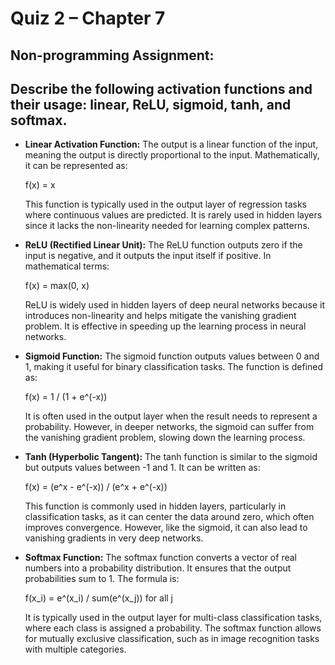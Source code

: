 # Quiz 2 – Chapter 7 
## Non-programming Assignment:
## Describe the following activation functions and their usage: linear, ReLU, sigmoid, tanh, and softmax.
- **Linear Activation Function:**
  The output is a linear function of the input, meaning the output is directly proportional to the input. Mathematically, it can be represented as:
  
  f(x) = x
  
  This function is typically used in the output layer of regression tasks where continuous values are predicted. It is rarely used in hidden layers since it lacks the non-linearity needed for learning complex patterns.

- **ReLU (Rectified Linear Unit):**
  The ReLU function outputs zero if the input is negative, and it outputs the input itself if positive. In mathematical terms:
  
  f(x) = max(0, x)
  
  ReLU is widely used in hidden layers of deep neural networks because it introduces non-linearity and helps mitigate the vanishing gradient problem. It is effective in speeding up the learning process in neural networks.

- **Sigmoid Function:**
  The sigmoid function outputs values between 0 and 1, making it useful for binary classification tasks. The function is defined as:
  
  f(x) = 1 / (1 + e^(-x))
  
  It is often used in the output layer when the result needs to represent a probability. However, in deeper networks, the sigmoid can suffer from the vanishing gradient problem, slowing down the learning process.

- **Tanh (Hyperbolic Tangent):**
  The tanh function is similar to the sigmoid but outputs values between -1 and 1. It can be written as:
  
  f(x) = (e^x - e^(-x)) / (e^x + e^(-x))
  
  This function is commonly used in hidden layers, particularly in classification tasks, as it can center the data around zero, which often improves convergence. However, like the sigmoid, it can also lead to vanishing gradients in very deep networks.

- **Softmax Function:**
  The softmax function converts a vector of real numbers into a probability distribution. It ensures that the output probabilities sum to 1. The formula is:
  
  f(x_i) = e^(x_i) / sum(e^(x_j)) for all j
  
  It is typically used in the output layer for multi-class classification tasks, where each class is assigned a probability. The softmax function allows for mutually exclusive classification, such as in image recognition tasks with multiple categories.
